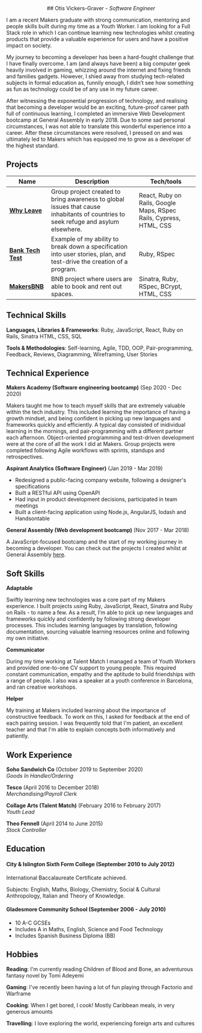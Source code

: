 <div align="center">## Otis Vickers-Graver - <em>Software Engineer</em></div>


I am a recent Makers graduate with strong communication, mentoring and people skills built during my time as a Youth Worker. I am looking for a Full Stack role in which I can continue learning new technologies whilst creating products that provide a valuable experience for users and have a positive impact on society.

My journey to becoming a developer has been a hard-fought challenge that I have finally overcome. I am (and always have been) a big computer geek heavily involved in gaming, whizzing around the internet and fixing friends and families gadgets. However, I shied away from studying tech-related subjects in formal education as, funnily enough, I didn’t see how something as fun as technology could be of any use in my future career.

After witnessing the exponential progression of technology, and realising that becoming a developer would be an exciting, future-proof career path full of continuous learning, I completed an immersive Web Development bootcamp at General Assembly in early 2018. Due to some sad personal circumstances, I was not able to translate this wonderful experience into a career. After these circumstances were resolved, I pressed on and was ultimately led to Makers which has equipped me to grow as a developer of the highest standard.


## Projects

| Name                         | Description       | Tech/tools        |
| ---------------------------- | ----------------- | ----------------- |
| [**Why Leave**](https://why-leave.vercel.app/) |   Group project created to bring awareness to global issues that cause inhabitants of countries to seek refuge and asylum elsewhere.| React, Ruby on Rails, Google Maps, RSpec Rails, Cypress, HTML, CSS |
| [**Bank Tech Test**](https://github.com/otisvg/bank-tech-test)| Example of my ability to break down a specification into user stories, plan, and test-drive the creation of a program. | Ruby, RSpec              |
| [**MakersBNB**](https://github.com/otisvg/makersbnb) | BNB project where users are able to book and rent out spaces. | Sinatra, Ruby, RSpec, BCrypt, HTML, CSS             |

## Technical Skills

**Languages, Libraries & Frameworks**: Ruby, JavaScript, React, Ruby on Rails, Sinatra HTML, CSS, SQL

**Tools & Methodologies**: Self-learning, Agile, TDD, OOP, Pair-programming, Feedback, Reviews, Diagramming, Wireframing, User Stories


## Technical Experience

**Makers Academy (Software engineering bootcamp)** (Sep 2020 - Dec 2020) 

Makers taught me how to teach myself skills that are extremely valuable within the tech industry. This included learning the importance of having a growth mindset, and being confident in picking up new languages and frameworks quickly and efficiently. A typical day consisted of inidividual learning in the mornings, and pair-programming with a different partner each afternoon. Object-oriented programming and test-driven development were at the core of all the work I did at Makers. Group projects were completed following Agile workflows with sprints, standups and retrospectives.

**Aspirant Analytics (Software Engineer)** (Jan 2019 - Mar 2019)  

* Redesigned a public-facing company website, following a designer's specifications
* Built a RESTful API using OpenAPI
* Had input in product development decisions, participated in team meetings
* Built a client-facing application using Node.js, AngularJS, lodash and Handsontable

**General Assembly (Web development bootcamp)** (Nov 2017 - Mar 2018)

A JavaScript-focused bootcamp and the start of my working journey in becoming a developer. You can check out the projects I created whilst at General Assembly [here](https://codotis.github.io/).

## Soft Skills

**Adaptable**

Swiftly learning new technologies was a core part of my Makers experience. I built projects using Ruby, JavaScript, React, Sinatra and Ruby on Rails - to name a few. As a result, I’m able to pick up new languages and frameworks quickly and confidently by following strong developer processes. This includes learning languages by translation, following documentation, sourcing valuable learning resources online and following my own initiative.

**Communicator**

During my time working at Talent Match I managed a team of Youth Workers and provided one-to-one CV support to young people. This required constant communication, empathy and the aptitude to build friendships with a range of people. I also was a speaker at a youth conference in Barcelona, and ran creative workshops.

**Helper**

My training at Makers included learning about the importance of constructive feedback. To work on this, I asked for feedback at the end of each pairing session. I was frequently told that I'm patient, an excellent teacher and that I'm able to explain concepts both informatively and patiently.


## Work Experience

**Soho Sandwich Co** (October 2019 to September 2020)  
_Goods In Handler/Ordering_

**Tesco** (April 2016 to December 2018)  
_Merchandising/Payroll Clerk_

**Collage Arts (Talent Match)** (February 2016 to February 2017)                                   
_Youth Lead_

**Theo Fennell** (April 2014 to June 2015)                                              
_Stock Controller_

## Education

#### City & Islington Sixth Form College (September 2010 to July 2012)

International Baccalaureate Certificate achieved.

Subjects: English, Maths, Biology, Chemistry, Social & Cultural Anthropology, Italian and Theory of Knowledge.

#### Gladesmore Community School (September 2006 - July 2010)

- 10 A-C GCSEs
- Includes A in Maths, English, Science and Food Technology
- Includes Spanish Business Diploma (BB)


## Hobbies

**Reading**: I'm currently reading Children of Blood and Bone, an adventurous fantasy novel by Tomi Adeyemi

**Gaming**: I've recently been having a lot of fun playing through Factorio and Warframe

**Cooking**: When I get bored, I cook! Mostly Caribbean meals, in very generous amounts

**Travelling**: I love exploring the world, experiencing foreign arts and cultures


